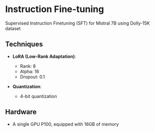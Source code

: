 # Instruction Fine-tuning

Supervised Instruction Finetuning (SFT) for Mistral 7B using Dolly-15K dataset

## Techniques

- **LoRA (Low-Rank Adaptation)**: 
  - Rank: 8
  - Alpha: 16
  - Dropout: 0.1

- **Quantization**: 
  - 4-bit quantization
  
## Hardware

- A single GPU P100, equipped with 16GB of memory 
